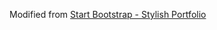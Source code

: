 Modified from [Start Bootstrap - Stylish Portfolio](https://startbootstrap.com/template-overviews/stylish-portfolio/)

